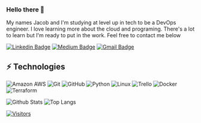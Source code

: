 ### Hello there 👋

<!-- Introduce yourself and give a brief introduction about yourself here.  Also include what tech you're interested in and what you are currently learning -->

My names Jacob and I'm studying at level up in tech to be a DevOps engineer. I love learning more about the cloud and programing. There's a lot to learn but I'm ready to put in the work. Feel free to contact me below

<!-- Replace the fields below with the information requested. Remember to remove the encapsulating <> characters. For spaces in names, use %20 (e.g. Broadus%20Palmer) -->

[![Linkedin Badge](https://img.shields.io/badge/-Jacob%20Kunzler-blue?style=flat-square&logo=Linkedin&logoColor=white&link=www.linkedin.com/in/jacobkunzler)](www.linkedin.com/in/jacobkunzler/)
[![Medium Badge](https://img.shields.io/badge/Jacob%20Kunzler-12100E?style=flat-square&logo=https://medium.com/@jacobkunzler01)](https://medium.com/@jacobkunzler01)
[![Gmail Badge](https://img.shields.io/badge/-jacobkunzler01@gmail.com-c14438?style=flat-square&logo=Gmail&logoColor=white&link=mailto:jacobkunzler01@gmail.com)](mailto:jacobkunzler01@gmail.com)

## ⚡ Technologies

<!-- Check out the Badges folder for more badges -->

![Amazon AWS](https://img.shields.io/badge/Amazon%20AWS-232F3E?style=flat-square&logo=amazon-aws)
![Git](https://img.shields.io/badge/-Git-black?style=flat-square&logo=git)
![GitHub](https://img.shields.io/badge/-GitHub-181717?style=flat-square&logo=github)
![Python](https://img.shields.io/badge/-Python-black?style=flat-square&logo=Python)
![Linux](https://img.shields.io/badge/Linux-FCC624?style=flat-square&logo=linux&logoColor=black)
![Trello](https://img.shields.io/badge/Trello-%23026AA7.svg?style=flat-square&logo=Trello&logoColor=white)
![Docker](https://img.shields.io/badge/docker-%230db7ed.svg?style=for-the-badge&logo=docker&logoColor=white)
![Terraform](https://img.shields.io/badge/terraform-%235835CC.svg?style=for-the-badge&logo=terraform&logoColor=white)

<!-- Replace the fields below with the information requested. Remember to remove the encapsulating <> characters. -->

![Github Stats](https://github-readme-stats.vercel.app/api?username=LevelUpInTech&count_private=true&show_icons=true&include_all_commits=true)
![Top Langs](https://github-readme-stats.vercel.app/api/top-langs/?username=LevelUpInTech&hide=TeX&layout=compact)


[![Visitors](https://api.visitorbadge.io/api/visitors?path=LevelUpInTech%2FLevelUpInTech&label=VISITORS&countColor=%23263759)](https://visitorbadge.io/status?path=LevelUpInTech%2FLevelUpInTech)
